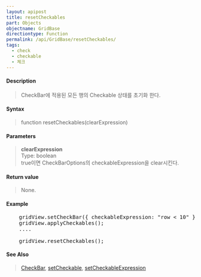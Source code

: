```yaml
---
layout: apipost
title: resetCheckables
part: Objects
objectname: GridBase
directiontype: Function
permalink: /api/GridBase/resetCheckables/
tags:
  - check
  - checkable
  - 체크
---
```



#### Description

> CheckBar에 적용된 모든 행의 Checkable 상태를 초기화 한다.

#### Syntax

> function resetCheckables(clearExpression)

#### Parameters

> **clearExpression**  
> Type: boolean  
> true이면 CheckBarOptions의 checkableExpression을 clear시킨다.

#### Return value

> None.

#### Example

<pre class="prettyprint">
    gridView.setCheckBar({ checkableExpression: "row < 10" });
    gridView.applyCheckables();
    ....
    
    gridView.resetCheckables();
</pre>

#### See Also
> [CheckBar](/api/types/CheckBar), [setCheckable](/api/GridBase/setCheckable), [setCheckableExpression](/api/GridBase/setCheckableExpression)